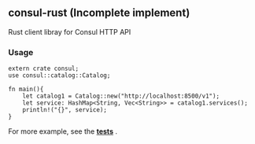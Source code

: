 ## consul-rust (Incomplete implement)

Rust client libray for Consul HTTP API

### Usage

    extern crate consul;
    use consul::catalog::Catalog;

    fn main(){
        let catalog1 = Catalog::new("http://localhost:8500/v1");
        let service: HashMap<String, Vec<String>> = catalog1.services();
        println!("{}", service);
    }


For more example, see the **[tests](https://github.com/youngking/consul-rust/blob/master/src/test/basic.rs)** .
